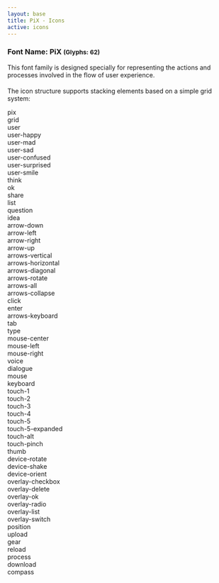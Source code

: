 ```yaml
---
layout: base
title: PiX - Icons
active: icons
---
```




<h3><span>Font Name:</span> PiX <small>(Glyphs:&nbsp;62)</small></h3>

<p>This font family is designed specially for representing the actions and processes involved in the flow of user experience.</p>


<h4 class='color'><i class='pix pix-pix pix-jumbo'></i></h4>
<p>The icon structure supports stacking elements based on a simple grid system:</p>


<div class="row">
    <div class="col-sm-1">
        <div class="inner icon-docs">
            <div class='group tcenter'>
                <i class="pix pix-3x pix-pix"></i>
                pix              
            </div>
        </div>
    </div>
    <div class="col-sm-1">
        <div class="inner icon-docs">
            <div class='group tcenter'>
                <i class="pix pix-3x pix-grid"></i>
                grid
            </div>
        </div>
    </div>
</div>

<div class="row">
    <div class="col-sm-1">
        <div class="inner icon-docs">
            <div class='group tcenter'>
                <i class="pix pix-3x pix-user"></i>
                user
            </div>
        </div>
    </div>
    <div class="col-sm-1">
        <div class="inner icon-docs">
            <div class='group tcenter'>
                <i class="pix pix-3x pix-user-happy"></i>
                user-happy
            </div>
        </div>
    </div>
    <div class="col-sm-1">
        <div class="inner icon-docs">
            <div class='group tcenter'>
                <i class="pix pix-3x pix-user-mad"></i>
                user-mad
            </div>
        </div>
    </div>
    <div class="col-sm-1">
        <div class="inner icon-docs">
            <div class='group tcenter'>
                <i class="pix pix-3x pix-user-sad"></i>
                user-sad
            </div>
        </div>
    </div>
    <div class="col-sm-1">
        <div class="inner icon-docs">
            <div class='group tcenter'>
                <i class="pix pix-3x pix-user-confused"></i>
                user-confused
            </div>
        </div>
    </div>
    <div class="col-sm-1">
        <div class="inner icon-docs">
            <div class='group tcenter'>
                <i class="pix pix-3x pix-user-surprised"></i>
                user-surprised
            </div>
        </div>
    </div>
    <div class="col-sm-1">
        <div class="inner icon-docs">
            <div class='group tcenter'>
                <i class="pix pix-3x pix-user-smile"></i>
                user-smile
            </div>
        </div>
    </div>
</div>
<div class="row">
    <div class="col-sm-1">
        <div class="inner icon-docs">
            <div class='group tcenter'>
                <i class="pix pix-3x pix-think"></i>
                think
            </div>
        </div>
    </div>
    <div class="col-sm-1">
        <div class="inner icon-docs">
            <div class='group tcenter'>
                <i class="pix pix-3x pix-ok"></i>
                ok
            </div>
        </div>
    </div>
    <div class="col-sm-1">
        <div class="inner icon-docs">
            <div class='group tcenter'>
                <i class="pix pix-3x pix-share"></i>
                share
            </div>
        </div>
    </div>
    <div class="col-sm-1">
        <div class="inner icon-docs">
            <div class='group tcenter'>
                <i class="pix pix-3x pix-list"></i>
                list
            </div>
        </div>
    </div>
    <div class="col-sm-1">
        <div class="inner icon-docs">
            <div class='group tcenter'>
                <i class="pix pix-3x pix-question"></i>
                question
            </div>
        </div>
    </div>
    <div class="col-sm-1">
        <div class="inner icon-docs">
            <div class='group tcenter'>
                <i class="pix pix-3x pix-idea"></i>
                idea
            </div>
        </div>
    </div>
</div>
<div class="row">
    <div class="col-sm-1">
        <div class="inner icon-docs">
            <div class='group tcenter'>
                <i class="pix pix-3x pix-arrow-down"></i>
                arrow-down
            </div>
        </div>
    </div>
    <div class="col-sm-1">
        <div class="inner icon-docs">
            <div class='group tcenter'>
                <i class="pix pix-3x pix-arrow-left"></i>
                arrow-left
            </div>
        </div>
    </div>
    <div class="col-sm-1">
        <div class="inner icon-docs">
            <div class='group tcenter'>
                <i class="pix pix-3x pix-arrow-right"></i>
                arrow-right
            </div>
        </div>
    </div>
    <div class="col-sm-1">
        <div class="inner icon-docs">
            <div class='group tcenter'>
                <i class="pix pix-3x pix-arrow-up"></i>
                arrow-up
            </div>
        </div>
    </div>
    <div class="col-sm-1">
        <div class="inner icon-docs">
            <div class='group tcenter'>
                <i class="pix pix-3x pix-arrows-vertical"></i>
                arrows-vertical
            </div>
        </div>
    </div>
    <div class="col-sm-1">
        <div class="inner icon-docs">
            <div class='group tcenter'>
                <i class="pix pix-3x pix-arrows-horizontal"></i>
                arrows-horizontal
            </div>
        </div>
    </div>
    <div class="col-sm-1">
        <div class="inner icon-docs">
            <div class='group tcenter'>
                <i class="pix pix-3x pix-arrows-diagonal"></i>
                arrows-diagonal
            </div>
        </div>
    </div>
    <div class="col-sm-1">
        <div class="inner icon-docs">
            <div class='group tcenter'>
                <i class="pix pix-3x pix-arrow-rotate"></i>
                arrows-rotate
            </div>
        </div>
    </div>
    <div class="col-sm-1">
        <div class="inner icon-docs">
            <div class='group tcenter'>
                <i class="pix pix-3x pix-arrows-all"></i>
                arrows-all
            </div>
        </div>
    </div>
    <div class="col-sm-1">
        <div class="inner icon-docs">
            <div class='group tcenter'>
                <i class="pix pix-3x pix-arrows-collapse"></i>
                arrows-collapse
            </div>
        </div>
    </div>
    <div class="col-sm-1">
        <div class="inner icon-docs">
            <div class='group tcenter'>
                <i class="pix pix-3x pix-click"></i>
                click
            </div>
        </div>
    </div>
</div>
<div class="row">
    <div class="col-sm-1">
        <div class="inner icon-docs">
            <div class='group tcenter'>
                <i class="pix pix-3x pix-enter"></i>
                enter
            </div>
        </div>
    </div>
    <div class="col-sm-1">
        <div class="inner icon-docs">
            <div class='group tcenter'>
                <i class="pix pix-3x pix-arrows-keyboard"></i>
                arrows-keyboard
            </div>
        </div>
    </div>
    <div class="col-sm-1">
        <div class="inner icon-docs">
            <div class='group tcenter'>
                <i class="pix pix-3x pix-tab"></i>
                tab
            </div>
        </div>
    </div>
    <div class="col-sm-1">
        <div class="inner icon-docs">
            <div class='group tcenter'>
                <i class="pix pix-3x pix-type"></i>
                type
            </div>
        </div>
    </div>
</div>
<div class="row">
    <div class="col-sm-1">
        <div class="inner icon-docs">
            <div class='group tcenter'>
                <i class="pix pix-3x pix-mouse-center"></i>
                mouse-center
            </div>
        </div>
    </div>
    <div class="col-sm-1">
        <div class="inner icon-docs">
            <div class='group tcenter'>
                <i class="pix pix-3x pix-mouse-left"></i>
                mouse-left
            </div>
        </div>
    </div>
    <div class="col-sm-1">
        <div class="inner icon-docs">
            <div class='group tcenter'>
                <i class="pix pix-3x pix-mouse-right"></i>
                mouse-right
            </div>
        </div>
    </div>
</div>
<div class="row">
    <div class="col-sm-1">
        <div class="inner icon-docs">
            <div class='group tcenter'>
                <i class="pix pix-3x pix-voice"></i>
                voice
            </div>
        </div>
    </div>
    <div class="col-sm-1">
        <div class="inner icon-docs">
            <div class='group tcenter'>
                <i class="pix pix-3x pix-dialogue"></i>
                dialogue
            </div>
        </div>
    </div>
</div>
<div class="row">
    <div class="col-sm-1">
        <div class="inner icon-docs">
            <div class='group tcenter'>
                <i class="pix pix-3x pix-mouse"></i>
                mouse
            </div>
        </div>
    </div>
    <div class="col-sm-1">
        <div class="inner icon-docs">
            <div class='group tcenter'>
                <i class="pix pix-3x pix-keyboard"></i>
                keyboard
            </div>
        </div>
    </div>
    <div class="col-sm-1">
        <div class="inner icon-docs">
            <div class='group tcenter'>
                <i class="pix pix-3x pix-touch-1"></i>
                touch-1
            </div>
        </div>
    </div>
    <div class="col-sm-1">
        <div class="inner icon-docs">
            <div class='group tcenter'>
                <i class="pix pix-3x pix-touch-2"></i>
                touch-2
            </div>
        </div>
    </div>
    <div class="col-sm-1">
        <div class="inner icon-docs">
            <div class='group tcenter'>
                <i class="pix pix-3x pix-touch-3"></i>
                touch-3
            </div>
        </div>
    </div>
    <div class="col-sm-1">
        <div class="inner icon-docs">
            <div class='group tcenter'>
                <i class="pix pix-3x pix-touch-4"></i>
                touch-4
            </div>
        </div>
    </div>
    <div class="col-sm-1">
        <div class="inner icon-docs">
            <div class='group tcenter'>
                <i class="pix pix-3x pix-touch-5"></i>
                touch-5
            </div>
        </div>
    </div>
    <div class="col-sm-1">
        <div class="inner icon-docs">
            <div class='group tcenter'>
                <i class="pix pix-3x pix-touch-5-expanded"></i>
                touch-5-expanded
            </div>
        </div>
    </div>
    <div class="col-sm-1">
        <div class="inner icon-docs">
            <div class='group tcenter'>
                <i class="pix pix-3x pix-touch-alt"></i>
                touch-alt
            </div>
        </div>
    </div>
    <div class="col-sm-1">
        <div class="inner icon-docs">
            <div class='group tcenter'>
                <i class="pix pix-3x pix-touch-pinch"></i>
                touch-pinch
            </div>
        </div>
    </div>
    <div class="col-sm-1">
        <div class="inner icon-docs">
            <div class='group tcenter'>
                <i class="pix pix-3x pix-thumb"></i>
                thumb
            </div>
        </div>
    </div>
</div>
<div class="row">
    <div class="col-sm-1">
        <div class="inner icon-docs">
            <div class='group tcenter'>
                <i class="pix pix-3x pix-device-rotate"></i>
                device-rotate
            </div>
        </div>
    </div>
    <div class="col-sm-1">
        <div class="inner icon-docs">
            <div class='group tcenter'>
                <i class="pix pix-3x pix-device-shake"></i>
                device-shake
            </div>
        </div>
    </div>
    <div class="col-sm-1">
        <div class="inner icon-docs">
            <div class='group tcenter'>
                <i class="pix pix-3x pix-device-orient"></i>
                device-orient
            </div>
        </div>
    </div>
</div>
<div class="row">
    <div class="col-sm-1">
        <div class="inner icon-docs">
            <div class='group tcenter'>
                <i class="pix pix-3x pix-overlay-checkbox"></i>
                overlay-checkbox
            </div>
        </div>
    </div>
    <div class="col-sm-1">
        <div class="inner icon-docs">
            <div class='group tcenter'>
                <i class="pix pix-3x pix-overlay-delete"></i>
                overlay-delete
            </div>
        </div>
    </div>
    <div class="col-sm-1">
        <div class="inner icon-docs">
            <div class='group tcenter'>
                <i class="pix pix-3x pix-overlay-ok"></i>
                overlay-ok
            </div>
        </div>
    </div>
    <div class="col-sm-1">
        <div class="inner icon-docs">
            <div class='group tcenter'>
                <i class="pix pix-3x pix-overlay-radio"></i>
                overlay-radio
            </div>
        </div>
    </div>
    <div class="col-sm-1">
        <div class="inner icon-docs">
            <div class='group tcenter'>
                <i class="pix pix-3x pix-overlay-list"></i>
                overlay-list
            </div>
        </div>
    </div>
    <div class="col-sm-1">
        <div class="inner icon-docs">
            <div class='group tcenter'>
                <i class="pix pix-3x pix-overlay-switch"></i>
                overlay-switch
            </div>
        </div>
    </div>
</div>
<div class="row">
    <div class="col-sm-1">
        <div class="inner icon-docs">
            <div class='group tcenter'>
                <i class="pix pix-3x pix-position"></i>
                position
            </div>
        </div>
    </div>
    <div class="col-sm-1">
        <div class="inner icon-docs">
            <div class='group tcenter'>
                <i class="pix pix-3x pix-upload"></i>
                upload
            </div>
        </div>
    </div>
    <div class="col-sm-1">
        <div class="inner icon-docs">
            <div class='group tcenter'>
                <i class="pix pix-3x pix-gear"></i>
                gear
            </div>
        </div>
    </div>
    <div class="col-sm-1">
        <div class="inner icon-docs">
            <div class='group tcenter'>
                <i class="pix pix-3x pix-reload"></i>
                reload
            </div>
        </div>
    </div>
    <div class="col-sm-1">
        <div class="inner icon-docs">
            <div class='group tcenter'>
                <i class="pix pix-3x pix-process"></i>
                process
            </div>
        </div>
    </div>
    <div class="col-sm-1">
        <div class="inner icon-docs">
            <div class='group tcenter'>
                <i class="pix pix-3x pix-download"></i>
                download
            </div>
        </div>
    </div>
    <div class="col-sm-1">
        <div class="inner icon-docs">
            <div class='group tcenter'>
                <i class="pix pix-3x pix-compass"></i>
                compass
            </div>
        </div>
    </div>
</div>
